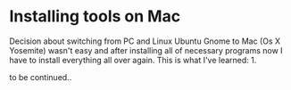 Installing tools on Mac
=======================

Decision about switching from PC and Linux Ubuntu Gnome to Mac (Os X Yosemite) wasn't easy and after installing all of necessary programs now I have to install everything all over again.
This is what I've learned:
  1.

  to be continued..
